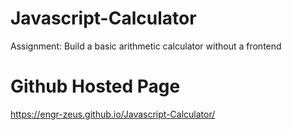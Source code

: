 # Javascript-Calculator
Assignment: Build a basic arithmetic calculator without a frontend

# Github Hosted Page
https://engr-zeus.github.io/Javascript-Calculator/
